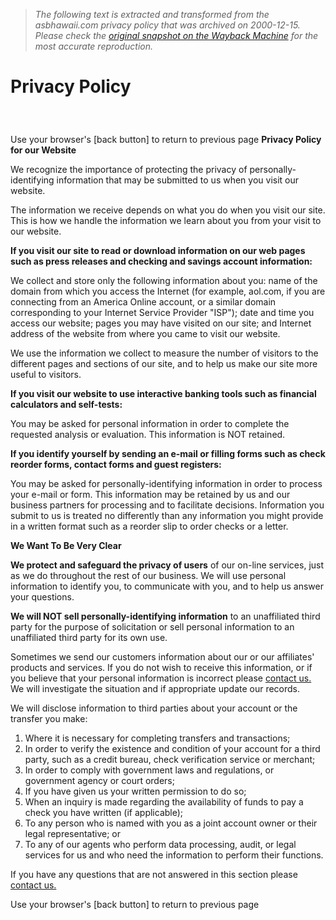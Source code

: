 > *The following text is extracted and transformed from the asbhawaii.com privacy policy that was archived on 2000-12-15. Please check the [original snapshot on the Wayback Machine](https://web.archive.org/web/20001215041700id_/http%3A//www.asbhawaii.com/privacy.html) for the most accurate reproduction.*

# Privacy Policy

 

### 

Use your browser's [back button] to return to previous page **Privacy Policy for our Website**

We recognize the importance of protecting the privacy of personally-identifying information that may be submitted to us when you visit our website. 

The information we receive depends on what you do when you visit our site. This is how we handle the information we learn about you from your visit to our website.

**If you visit our site to read or download information on our web pages such as press releases and checking and savings account information:**

We collect and store only the following information about you: name of the domain from which you access the Internet (for example, aol.com, if you are connecting from an America Online account, or a similar domain corresponding to your Internet Service Provider "ISP"); date and time you access our website; pages you may have visited on our site; and Internet address of the website from where you came to visit our website.

We use the information we collect to measure the number of visitors to the different pages and sections of our site, and to help us make our site more useful to visitors.

**If you visit our website to use interactive banking tools such as financial calculators and self-tests:**

You may be asked for personal information in order to complete the requested analysis or evaluation. This information is NOT retained.

**If you identify yourself by sending an e-mail or filling forms such as check reorder forms, contact forms and guest registers:**

You may be asked for personally-identifying information in order to process your e-mail or form. This information may be retained by us and our business partners for processing and to facilitate decisions. Information you submit to us is treated no differently than any information you might provide in a written format such as a reorder slip to order checks or a letter.

**We Want To Be Very Clear**

**We protect and safeguard the privacy of users** of our on-line services, just as we do throughout the rest of our business. We will use personal information to identify you, to communicate with you, and to help us answer your questions.

**We will NOT sell personally-identifying information** to an unaffiliated third party for the purpose of solicitation or sell personal information to an unaffiliated third party for its own use.

Sometimes we send our customers information about our or our affiliates' products and services. If you do not wish to receive this information, or if you believe that your personal information is incorrect please [contact us.](https://web.archive.org/web/20001215041700id_/http%3A//www.asbhawaii.com/contactus1.html) We will investigate the situation and if appropriate update our records. 

We will disclose information to third parties about your account or the transfer you make:

  1. Where it is necessary for completing transfers and transactions;
  2. In order to verify the existence and condition of your account for a third  party, such as a credit bureau, check verification service or merchant;
  3. In order to comply with government laws and regulations, or government agency or court orders;
  4. If you have given us your written permission to do so;
  5. When an inquiry is made regarding the availability of funds to pay a check you have written (if applicable);
  6. To any person who is named with you as a joint account owner or their legal representative; or
  7. To any of our agents who perform data processing, audit, or legal services for us and who need the information to perform their functions.



If you have any questions that are not answered in this section please [contact us.](https://web.archive.org/web/20001215041700id_/http%3A//www.asbhawaii.com/contactus1.html)

Use your browser's [back button] to return to previous page
